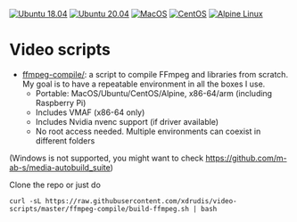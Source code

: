 [![Ubuntu 18.04](https://github.com/xdrudis/video-scripts/workflows/Ubuntu%2018.04/badge.svg)](https://github.com/xdrudis/video-scripts/actions?query=workflow%3A%22Ubuntu+18.04%22+branch%3Amaster)
[![Ubuntu 20.04](https://github.com/xdrudis/video-scripts/workflows/Ubuntu%2020.04/badge.svg)](https://github.com/xdrudis/video-scripts/actions?query=workflow%3A%22Ubuntu+20.04%22+branch%3Amaster)
[![MacOS](https://github.com/xdrudis/video-scripts/workflows/MacOS/badge.svg)](https://github.com/xdrudis/video-scripts/actions?query=workflow%3A%22MacOS%22+branch%3Amaster)
[![CentOS](https://github.com/xdrudis/video-scripts/workflows/CentOS/badge.svg)](https://github.com/xdrudis/video-scripts/actions?query=workflow%3A%22CentOS%22+branch%3Amaster)
[![Alpine Linux](https://github.com/xdrudis/video-scripts/workflows/Alpine%20Linux/badge.svg)](https://github.com/xdrudis/video-scripts/actions?query=workflow%3A%22Alpine%20Linux%22+branch%3Amaster)

# Video scripts

* [ffmpeg-compile/](ffmpeg-compile): a script to compile FFmpeg and libraries from scratch. My goal is to have a repeatable environment in all the boxes I use.
   - Portable: MacOS/Ubuntu/CentOS/Alpine, x86-64/arm (including Raspberry Pi)
   - Includes VMAF (x86-64 only)
   - Includes Nvidia nvenc support (if driver available)
   - No root access needed. Multiple environments can coexist in different folders

(Windows is not supported, you might want to check https://github.com/m-ab-s/media-autobuild_suite)

Clone the repo or just do
```
curl -sL https://raw.githubusercontent.com/xdrudis/video-scripts/master/ffmpeg-compile/build-ffmpeg.sh | bash
```
